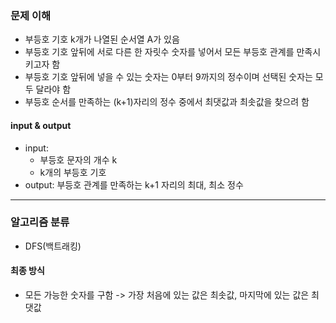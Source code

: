 ### 문제 이해
- 부등호 기호 k개가 나열된 순서열 A가 있음
- 부등호 기호 앞뒤에 서로 다른 한 자릿수 숫자를 넣어서 모든 부등호 관계를 만족시키고자 함
- 부등호 기호 앞뒤에 넣을 수 있는 숫자는 0부터 9까지의 정수이며 선택된 숫자는 모두 달라야 함
- 부등호 순서를 만족하는 (k+1)자리의 정수 중에서 최댓값과 최솟값을 찾으려 함
#### input & output
- input:
  - 부등호 문자의 개수 k
  - k개의 부등호 기호
- output: 부등호 관계를 만족하는 k+1 자리의 최대, 최소 정수
---
### 알고리즘 분류
- DFS(백트래킹)
#### 최종 방식
- 모든 가능한 숫자를 구함 -> 가장 처음에 있는 값은 최솟값, 마지막에 있는 값은 최댓값